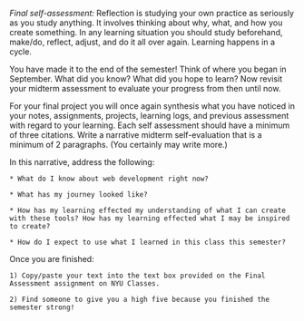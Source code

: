 *Final self-assessment:*
Reflection is studying your own practice as seriously as you study anything. It involves thinking about why, what, and how you create something. In any learning situation you should study beforehand, make/do, reflect, adjust, and do it all over again. Learning happens in a cycle.

You have made it to the end of the semester! Think of where you began in September. What did you know? What did you hope to learn? Now revisit your midterm assessment to evaluate your progress from then until now. 

For your final project you will once again synthesis what you have noticed in your notes, assignments, projects, learning logs, and previous assessment with regard to your learning. Each self assessment should have a minimum of three citations. Write a narrative midterm self-evaluation that is a minimum of 2 paragraphs. (You certainly may write more.)

In this narrative, address the following:

    * What do I know about web development right now?

    * What has my journey looked like?

    * How has my learning effected my understanding of what I can create with these tools? How has my learning effected what I may be inspired to create?
    
    * How do I expect to use what I learned in this class this semester?
    
Once you are finished:
    
    1) Copy/paste your text into the text box provided on the Final Assessment assignment on NYU Classes.
    
    2) Find someone to give you a high five because you finished the semester strong!
    